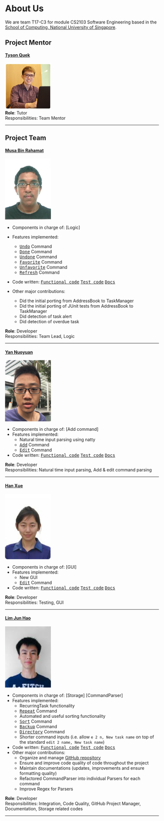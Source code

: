 # About Us

We are team T17-C3 for module CS2103 Software Engineering based in the [School of Computing, National University of Singapore](http://www.comp.nus.edu.sg).

## Project Mentor

#### [Tyson Quek](http://github.com/pixelducky)
<img src="images/tyson.jpg" width="150"><br>
**Role**: Tutor <br>
Responsibilities: Team Mentor

-----

## Project Team
  [//]: # "@@author A0147335E"
#### [Musa Bin Rahamat](http://github.com/ghurabah93) 
<img src="images/musa.jpg" width="150"><br>

* Components in charge of: [Logic]
* Features implemented:
   * <kbd>[Undo](UserGuide.md#undo-the-modification--undo)</kbd> Command
   * <kbd>[Done](UserGuide.md#done-a-specific-task--done)</kbd> Command
   * <kbd>[Undone](UserGuide.md#undone-a-specific-task--undone)</kbd> Command
   * <kbd>[Favorite](UserGuide.md#favorite-a-specific-task--favorite)</kbd> Command
   * <kbd>[Unfavorite](UserGuide.md#unfavorite-a-specific-task--unfavorite)</kbd> Command
   * <kbd>[Refresh](UserGuide.md#refresh-the-task-manager--refresh)</kbd> Command
  
* Code written: <kbd>[Functional code](../collated/main/A0147335E.md)</kbd> <kbd>[Test code](../collated/test/A0147335E.md)</kbd> <kbd>[Docs](../collated/docs/A0147335E.md)</kbd>
* Other major contributions:
  * Did the initial porting from AddressBook to TaskManager
  * Did the initial porting of JUnit tests from AddressBook to TaskManager
  * Did detection of task alert
  * Did detection of overdue task
  
**Role**: Developer <br>
Responsibilities: Team Lead, Logic

-----
[//]: # "@@author A0152958R"
#### [Yan Nuoyuan](http://github.com/nyannnnnnn)
<img src="images/nuoyuan.jpg" width="150"><br>

* Components in charge of: [Add command]
* Features implemented:
   * Natural time input parsing using natty
   * <kbd>[Add](UserGuide.md#adding-a-task-add)</kbd> Command
   * <kbd>[Edit](UserGuide.md#editing-a-task-edit)</kbd> Command
* Code written: <kbd>[Functional code](../collated/main/A0152958R.md)</kbd> <kbd>[Test code](../collated/test/A0152958R.md)</kbd> <kbd>[Docs](../collated/docs/A0152958R.md)</kbd>

**Role**: Developer <br>
Responsibilities: Natural time input parsing, Add & edit command parsing

-----
[//]: # "@@author A0133369B"
#### [Han Xue](http://github.com/Hanxnow77)
<img src="images/hanxue.png" width="150"><br>

* Components in charge of: [GUI]
* Features implemented:
   * New GUI
   * <kbd>[Edit](UserGuide.md#editing-a-task-edit)</kbd> Command
* Code written: <kbd>[Functional code](../collated/main/A0133369B.md)</kbd> <kbd>[Test code](../collated/test/A0133369B.md)</kbd> <kbd>[Docs](../collated/docs/A0133369B.md)</kbd>

**Role**: Developer <br>
Responsibilities: Testing, GUI

-----
[//]: # "@@author A0147944U"
#### [Lim Jun Hao](http://github.com/evilmtv)
<img src="images/junhao.jpg" width="150"><br>

* Components in charge of: [Storage] [CommandParser]
* Features implemented:
   * RecurringTask functionality
   * <kbd>[Repeat](UserGuide.md#repeat-a-specific-task-at-a-given-interval--repeat)</kbd> Command
   * Automated and useful sorting functionality
   * <kbd>[Sort](UserGuide.md#sorting-tasks--sort-s)</kbd> Command
   * <kbd>[Backup](UserGuide.md#backup--backup-b)</kbd> Command
   * <kbd>[Directory](UserGuide.md#change-working-directory--directory-dir)</kbd> Command
   * Shorter command inputs (i.e. allow `e 2 n, New task name` on top of the standard `edit 2 name, New task name`)
* Code written: <kbd>[Functional code](../collated/main/A0147944U.md)</kbd> <kbd>[Test code](../collated/test/A0147944U.md)</kbd> <kbd>[Docs](../collated/docs/A0147944U.md)</kbd>
* Other major contributions:
  * Organize and manage [GitHub repository](https://github.com/CS2103AUG2016-T17-C3/main)
  * Ensure and improve code quality of code throughout the project
  * Maintain documentations (updates, improvements and ensure formatting quality)
  * Refactored CommandParser into individual Parsers for each command
  * Improve Regex for Parsers

  
**Role**: Developer <br>
Responsibilities: Integration, Code Quality, GitHub Project Manager, Documentation, Storage related codes

-----
